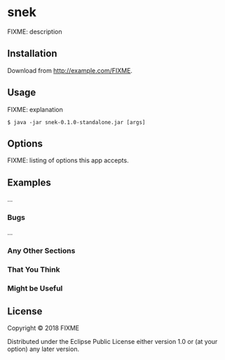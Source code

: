 # snek

FIXME: description

## Installation

Download from http://example.com/FIXME.

## Usage

FIXME: explanation

    $ java -jar snek-0.1.0-standalone.jar [args]

## Options

FIXME: listing of options this app accepts.

## Examples

...

### Bugs

...

### Any Other Sections
### That You Think
### Might be Useful

## License

Copyright © 2018 FIXME

Distributed under the Eclipse Public License either version 1.0 or (at
your option) any later version.
